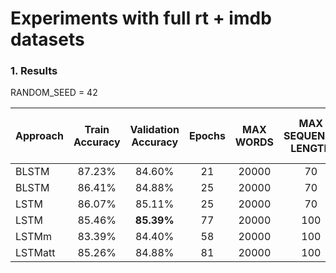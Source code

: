 # Experiments with full rt + imdb datasets

### 1. Results

RANDOM_SEED = 42

| Approach| Train Accuracy| Validation Accuracy|Epochs|MAX WORDS|MAX SEQUENCE LENGTH|LSTM output|Droupout before LSTM cell|Droupout after LSTM|dropout_U|dropout_W|
|--------|:------:|:------:|:----:|:-----:|:---:|:---:|:----:|:---:|:----:|:----:|
| BLSTM   | 87.23% |84.60%| 21   |20000  | 70  | 256 |0 |0.2  | 0.2  |0.2 |
| BLSTM   | 86.41% |84.88%| 25   |20000  | 70  | 256 |0.2 |0.2  | 0.2  |0.2 |
| LSTM   | 86.07% |85.11%| 25   |20000  | 70  | 128 |0.2 |0.2  | 0.2  |0.2 |
| LSTM   | 85.46% |**85.39%**| 77   |20000  | 100  | 128 |0.2 |0.2  | 0.2  |0.2 |
| LSTMm   | 83.39% |84.40% | 58   |20000  | 100  | 128 |0.2 |0.2  | 0.2  |0.2 |
| LSTMatt   | 85.26% |84.88% | 81   |20000  | 100  | 128 |0.2 |0.2  | 0.2  |0.2 |
